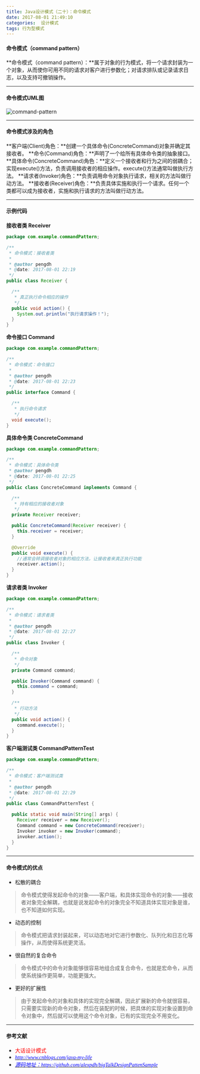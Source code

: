 ```yaml
---
title: Java设计模式（二十）：命令模式
date: 2017-08-01 21:49:10
categories:  设计模式
tags: 行为型模式
---
```

#### 命令模式（command pattern）
**命令模式（command pattern）：**属于对象的行为模式，将一个请求封装为一个对象，从而使你可用不同的请求对客户进行参数化；对请求排队或记录请求日志，以及支持可撤销操作。

----------
#### 命令模式UML图
![command-pattern](http://ojirj5wkr.bkt.clouddn.com/command-pattern.jpg)
<!-- more -->

----------
#### 命令模式涉及的角色
**客户端(Client)角色：**创建一个具体命令(ConcreteCommand)对象并确定其接收者。
**命令(Command)角色：**声明了一个给所有具体命令类的抽象接口。
**具体命令(ConcreteCommand)角色：**定义一个接收者和行为之间的弱耦合；实现execute()方法，负责调用接收者的相应操作。execute()方法通常叫做执行方法。
**请求者(Invoker)角色：**负责调用命令对象执行请求，相关的方法叫做行动方法。
**接收者(Receiver)角色：**负责具体实施和执行一个请求。任何一个类都可以成为接收者，实施和执行请求的方法叫做行动方法。

----------
#### 示例代码
**接收者类 Receiver**

``` java
package com.example.commandPattern;

/**
 * 命令模式：接收者类
 *
 * @author pengdh
 * @date: 2017-08-01 22:19
 */
public class Receiver {

  /**
   * 真正执行命令相应的操作
   */
  public void action() {
    System.out.println("执行请求操作！");
  }
}

```

**命令接口 Command**

``` java
package com.example.commandPattern;

/**
 * 命令模式：命令接口
 *
 * @author pengdh
 * @date: 2017-08-01 22:23
 */
public interface Command {

  /**
   * 执行命令请求
   */
  void execute();
}

```

**具体命令类 ConcreteCommand**

``` java
package com.example.commandPattern;

/**
 * 命令模式：具体命令类
 * @author pengdh
 * @date: 2017-08-01 22:25
 */
public class ConcreteCommand implements Command {

  /**
   * 持有相应的接收者对象
   */
  private Receiver receiver;

  public ConcreteCommand(Receiver receiver) {
    this.receiver = receiver;
  }

  @Override
  public void execute() {
    //通常会转调接收者对象的相应方法，让接收者来真正执行功能
    receiver.action();
  }
}

```

**请求者类 Invoker**

``` java
package com.example.commandPattern;

/**
 * 命令模式：请求者类
 *
 * @author pengdh
 * @date: 2017-08-01 22:27
 */
public class Invoker {

  /**
   * 命令对象
   */
  private Command command;

  public Invoker(Command command) {
    this.command = command;
  }

  /**
   * 行动方法
   */
  public void action() {
    command.execute();
  }
}

```

**客户端测试类 CommandPatternTest**

``` java
package com.example.commandPattern;

/**
 * 命令模式：客户端测试类
 *
 * @author pengdh
 * @date: 2017-08-01 22:29
 */
public class CommandPatternTest {

  public static void main(String[] args) {
    Receiver receiver = new Receiver();
    Command command = new ConcreteCommand(receiver);
    Invoker invoker = new Invoker(command);
    invoker.action();
  }
}

```

----------
#### 命令模式的优点
* 松散的耦合

> 命令模式使得发起命令的对象——客户端，和具体实现命令的对象——接收者对象完全解耦，也就是说发起命令的对象完全不知道具体实现对象是谁，也不知道如何实现。

* 动态的控制

> 命令模式把请求封装起来，可以动态地对它进行参数化、队列化和日志化等操作，从而使得系统更灵活。

* 很自然的复合命令

> 命令模式中的命令对象能够很容易地组合成复合命令，也就是宏命令，从而使系统操作更简单，功能更强大。

* 更好的扩展性

> 由于发起命令的对象和具体的实现完全解耦，因此扩展新的命令就很容易，只需要实现新的命令对象，然后在装配的时候，把具体的实现对象设置到命令对象中，然后就可以使用这个命令对象，已有的实现完全不用变化。

----------
#### 参考文献
* <span style="color:red;font-size:14px;font-family:Microsoft YaHei;">大话设计模式</span>
* [<span style="color:blue;font-size:14px;font-family:Microsoft YaHei;font-style:oblique;">http://www.cnblogs.com/java-my-life</span>](http://www.cnblogs.com/java-my-life)
* [<span style="color:blue;font-size:14px;font-family:Microsoft YaHei;font-style:oblique;">源码地址：https://github.com/alexpdh/bigTalkDesignPattenSample</span>](http://www.cnblogs.com/java-my-life)